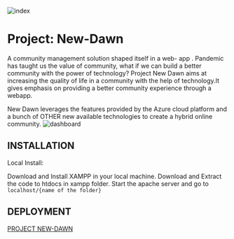![index](https://user-images.githubusercontent.com/23217592/143688957-97ac05cd-3dea-4464-ac48-9ab83ebda89e.png)

# Project: New-Dawn
A community management solution shaped itself in a web- app . Pandemic has taught us the value of community, what if we can build a better community with the power of technology?
Project New Dawn aims at increasing the quality of life in a community with the help of technology.It gives emphasis on providing a better community experience through a webapp.

New Dawn leverages the features provided by the Azure cloud platform and a bunch of OTHER new available technologies to create a hybrid online community.
![dashboard](https://user-images.githubusercontent.com/23217592/143688971-6c0f892a-628e-49cf-b7b8-171c9747b20b.png)

## INSTALLATION

Local Install:

Download and Install XAMPP in your local machine.
Download and Extract the code to htdocs in xampp folder.
Start the apache server and go to ``` localhost/{name of the folder}``` 

## DEPLOYMENT

[PROJECT NEW-DAWN](https://new-dawn.azurewebsites.net/)
